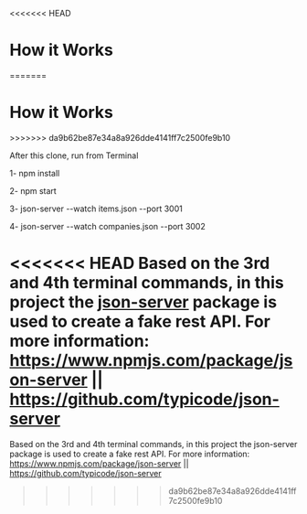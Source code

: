 <<<<<<< HEAD
# How it Works
=======
<h1> How it Works </h1>
>>>>>>> da9b62be87e34a8a926dde4141ff7c2500fe9b10

After this clone, run from Terminal

1- npm install

2- npm start

3- json-server --watch items.json --port 3001

4- json-server --watch companies.json --port 3002

<<<<<<< HEAD
Based on the 3rd and 4th terminal commands, in this project the [json-server](https://www.npmjs.com/package/json-server 'json-server') package is used to create a fake rest API. For more information: https://www.npmjs.com/package/json-server || https://github.com/typicode/json-server
=======
Based on the 3rd and 4th terminal commands, in this project the json-server package is used to create a fake rest API. For more information: https://www.npmjs.com/package/json-server || https://github.com/typicode/json-server
>>>>>>> da9b62be87e34a8a926dde4141ff7c2500fe9b10
